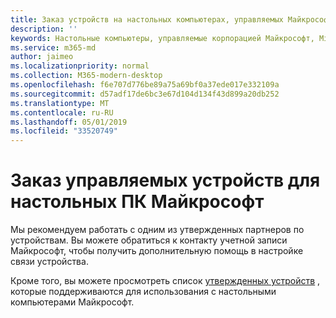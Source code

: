 ```yaml
---
title: Заказ устройств на настольных компьютерах, управляемых Майкрософт
description: ''
keywords: Настольные компьютеры, управляемые корпорацией Майкрософт, Microsoft 365, служба, документация
ms.service: m365-md
author: jaimeo
ms.localizationpriority: normal
ms.collection: M365-modern-desktop
ms.openlocfilehash: f6e707d776be89a75a69bf0a37ede017e332109a
ms.sourcegitcommit: d57adf17de6bc3e67d104d134f43d899a20db252
ms.translationtype: MT
ms.contentlocale: ru-RU
ms.lasthandoff: 05/01/2019
ms.locfileid: "33520749"
---
```

# <a name="order-microsoft-managed-desktop-devices"></a>Заказ управляемых устройств для настольных ПК Майкрософт

Мы рекомендуем работать с одним из утвержденных партнеров по устройствам. Вы можете обратиться к контакту учетной записи Майкрософт, чтобы получить дополнительную помощь в настройке связи устройства.

Кроме того, вы можете просмотреть список [утвержденных устройств](../service-description/device-list.md) , которые поддерживаются для использования с настольными компьютерами Майкрософт.



